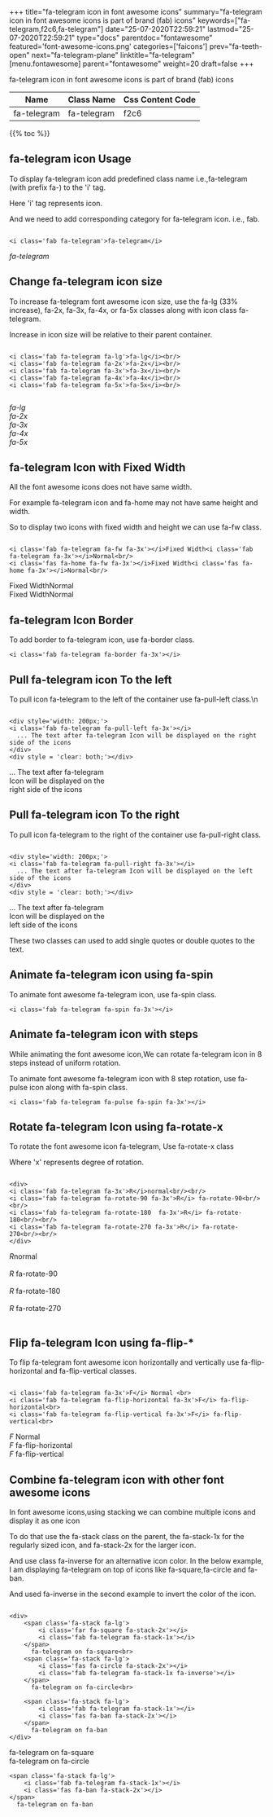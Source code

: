 +++
title="fa-telegram icon in font awesome icons"
summary="fa-telegram icon in font awesome icons is part of brand (fab) icons"
keywords=["fa-telegram,f2c6,fa-telegram"]
date="25-07-2020T22:59:21"
lastmod="25-07-2020T22:59:21"
type="docs"
parentdoc="fontawesome"
featured='font-awesome-icons.png'
categories=['faicons']
prev="fa-teeth-open"
next="fa-telegram-plane"
linktitle="fa-telegram"
[menu.fontawesome]
parent="fontawesome"
weight=20
draft=false
+++


fa-telegram icon in font awesome icons is part of brand (fab) icons

<div class='table-responsive'><table class='table'><thead><tr><th>Name</th><th>Class Name</th><th>Css Content Code</th></tr></thead><tbody><tr><td>fa-telegram</td><td>fa-telegram</td><td>f2c6</td></tr></tbody></table></div>


{{% toc %}}


## fa-telegram icon Usage

To display fa-telegram icon add predefined class name i.e.,fa-telegram (with prefix fa-) to the 'i' tag.

Here 'i' tag represents icon.

And we need to add corresponding category for fa-telegram icon. i.e., fab.


```

<i class='fab fa-telegram'>fa-telegram</i>
```

<i class='fab fa-telegram'>fa-telegram</i>




## Change fa-telegram icon size
To increase fa-telegram font awesome icon size, use the fa-lg (33% increase), fa-2x, fa-3x, fa-4x, or fa-5x classes along with icon class fa-telegram.

Increase in icon size will be relative to their parent container. 

```

<i class='fab fa-telegram fa-lg'>fa-lg</i><br/>
<i class='fab fa-telegram fa-2x'>fa-2x</i><br/>
<i class='fab fa-telegram fa-3x'>fa-3x</i><br/>
<i class='fab fa-telegram fa-4x'>fa-4x</i><br/>
<i class='fab fa-telegram fa-5x'>fa-5x</i><br/>
            
```

<i class='fab fa-telegram fa-lg'>fa-lg</i><br/>
<i class='fab fa-telegram fa-2x'>fa-2x</i><br/>
<i class='fab fa-telegram fa-3x'>fa-3x</i><br/>
<i class='fab fa-telegram fa-4x'>fa-4x</i><br/>
<i class='fab fa-telegram fa-5x'>fa-5x</i><br/>
            



## fa-telegram Icon with Fixed Width 

All the font awesome icons does not have same width.

For example fa-telegram icon and fa-home may not have same height and width.

So to display two icons with fixed width and height we can use fa-fw class.


```

<i class='fab fa-telegram fa-fw fa-3x'></i>Fixed Width<i class='fab fa-telegram fa-3x'></i>Normal<br/>
<i class='fas fa-home fa-fw fa-3x'></i>Fixed Width<i class='fas fa-home fa-3x'></i>Normal<br/>
```

<i class='fab fa-telegram fa-fw fa-3x'></i>Fixed Width<i class='fab fa-telegram fa-3x'></i>Normal<br/>
<i class='fas fa-home fa-fw fa-3x'></i>Fixed Width<i class='fas fa-home fa-3x'></i>Normal<br/>



## fa-telegram Icon Border 

To add border to fa-telegram icon, use fa-border class.


```
<i class='fab fa-telegram fa-border fa-3x'></i>

```
<i class='fab fa-telegram fa-border fa-3x'></i>





## Pull fa-telegram icon To the left

To pull icon fa-telegram to the left of the container use fa-pull-left class.\n

```

<div style='width: 200px;'>
<i class='fab fa-telegram fa-pull-left fa-3x'></i>
  ... The text after fa-telegram Icon will be displayed on the right side of the icons
</div>
<div style = 'clear: both;'></div>
```

<div style='width: 200px;'>
<i class='fab fa-telegram fa-pull-left fa-3x'></i>
  ... The text after fa-telegram Icon will be displayed on the right side of the icons
</div>
<div style = 'clear: both;'></div>




## Pull fa-telegram icon To the right
To pull icon fa-telegram to the right of the container use fa-pull-right class.

```

<div style='width: 200px;'>
<i class='fab fa-telegram fa-pull-right fa-3x'></i>
  ... The text after fa-telegram Icon will be displayed on the left side of the icons
</div>
<div style = 'clear: both;'></div>
```

<div style='width: 200px;'>
<i class='fab fa-telegram fa-pull-right fa-3x'></i>
  ... The text after fa-telegram Icon will be displayed on the left side of the icons
</div>
<div style = 'clear: both;'></div>

These two classes can used to add single quotes or double quotes to the text.


## Animate fa-telegram icon using fa-spin
To animate font awesome fa-telegram icon, use fa-spin class.

```
<i class='fab fa-telegram fa-spin fa-3x'></i>
```
<i class='fab fa-telegram fa-spin fa-3x'></i>




## Animate fa-telegram icon with steps
While animating the font awesome icon,We can rotate fa-telegram icon in 8 steps instead of uniform rotation.

To animate font awesome fa-telegram icon with 8 step rotation, use fa-pulse icon along with fa-spin class.


```
<i class='fab fa-telegram fa-pulse fa-spin fa-3x'></i>

```
<i class='fab fa-telegram fa-pulse fa-spin fa-3x'></i>





## Rotate fa-telegram Icon using fa-rotate-x
To rotate the font awesome icon fa-telegram, Use fa-rotate-x class

Where 'x' represents degree of rotation.


```

<div>
<i class='fab fa-telegram fa-3x'>R</i>normal<br/><br/>
<i class='fab fa-telegram fa-rotate-90 fa-3x'>R</i> fa-rotate-90<br/><br/> 
<i class='fab fa-telegram fa-rotate-180  fa-3x'>R</i> fa-rotate-180<br/><br/> 
<i class='fab fa-telegram fa-rotate-270 fa-3x'>R</i> fa-rotate-270<br/><br/>
</div>
```

<div>
<i class='fab fa-telegram fa-3x'>R</i>normal<br/><br/>
<i class='fab fa-telegram fa-rotate-90 fa-3x'>R</i> fa-rotate-90<br/><br/> 
<i class='fab fa-telegram fa-rotate-180  fa-3x'>R</i> fa-rotate-180<br/><br/> 
<i class='fab fa-telegram fa-rotate-270 fa-3x'>R</i> fa-rotate-270<br/><br/>
</div>




## Flip fa-telegram Icon using fa-flip-*
To flip fa-telegram font awesome icon horizontally and vertically use fa-flip-horizontal and fa-flip-vertical classes. 

```

<i class='fab fa-telegram fa-3x'>F</i> Normal <br>
<i class='fab fa-telegram fa-flip-horizontal fa-3x'>F</i> fa-flip-horizontal<br>
<i class='fab fa-telegram fa-flip-vertical fa-3x'>F</i> fa-flip-vertical<br>
```

<i class='fab fa-telegram fa-3x'>F</i> Normal <br>
<i class='fab fa-telegram fa-flip-horizontal fa-3x'>F</i> fa-flip-horizontal<br>
<i class='fab fa-telegram fa-flip-vertical fa-3x'>F</i> fa-flip-vertical<br>




## Combine fa-telegram icon with other font awesome icons
In font awesome icons,using stacking we can combine multiple icons and display it as one icon 

To do that use the fa-stack class on the parent, the fa-stack-1x for the regularly sized icon, and fa-stack-2x for the larger icon.

And use class fa-inverse for an alternative icon color. 
In the below example, I am displaying fa-telegram on top of icons like fa-square,fa-circle and fa-ban.

And used fa-inverse in the second example to invert the color of the icon.

```

<div>
    <span class='fa-stack fa-lg'>
        <i class='far fa-square fa-stack-2x'></i>
        <i class='fab fa-telegram fa-stack-1x'></i>
    </span>
      fa-telegram on fa-square<br>
    <span class='fa-stack fa-lg'>
        <i class='fas fa-circle fa-stack-2x'></i>
        <i class='fab fa-telegram fa-stack-1x fa-inverse'></i>
    </span>
      fa-telegram on fa-circle<br>

    <span class='fa-stack fa-lg'>
        <i class='fab fa-telegram fa-stack-1x'></i>
        <i class='fas fa-ban fa-stack-2x'></i>
    </span>
      fa-telegram on fa-ban
</div>
```

<div>
    <span class='fa-stack fa-lg'>
        <i class='far fa-square fa-stack-2x'></i>
        <i class='fab fa-telegram fa-stack-1x'></i>
    </span>
      fa-telegram on fa-square<br>
    <span class='fa-stack fa-lg'>
        <i class='fas fa-circle fa-stack-2x'></i>
        <i class='fab fa-telegram fa-stack-1x fa-inverse'></i>
    </span>
      fa-telegram on fa-circle<br>

    <span class='fa-stack fa-lg'>
        <i class='fab fa-telegram fa-stack-1x'></i>
        <i class='fas fa-ban fa-stack-2x'></i>
    </span>
      fa-telegram on fa-ban
</div>






